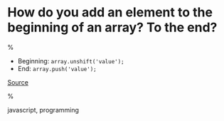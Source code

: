 
# How do you add an element to the beginning of an array? To the end?

%

- Beginning: `array.unshift('value');`
- End: `array.push('value');`

[Source](https://www.toptal.com/javascript/interview-questions)

%

javascript, programming

